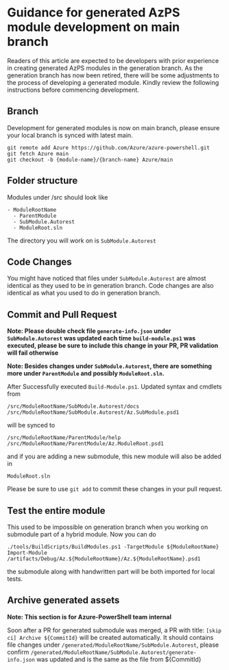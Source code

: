 # Guidance for generated AzPS module development on main branch
Readers of this article are expected to be developers with prior experience in creating generated AzPS modules in the generation branch. As the generation branch has now been retired, there will be some adjustments to the process of developing a generated module. Kindly review the following instructions before commencing development. 

## Branch
Development for generated modules is now on main branch, please ensure your local branch is synced with latest main.
```
git remote add Azure https://github.com/Azure/azure-powershell.git
git fetch Azure main
git checkout -b {module-name}/{branch-name} Azure/main
```

## Folder structure
Modules under /src should look like
````
- ModuleRootName
  - ParentModule
  - SubModule.Autorest
  - ModuleRoot.sln
````
The directory you will work on is `SubModule.Autorest`

## Code Changes
You might have noticed that files under `SubModule.Autorest` are almost identical as they used to be in generation branch. Code changes are also identical as what you used to do in generation branch.

## Commit and Pull Request
**Note: Please double check file `generate-info.json` under `SubModule.Autorest` was updated each time `build-module.ps1` was executed, please be sure to include this change in your PR, PR validation will fail otherwise**

**Note: Besides changes under `SubModule.Autorest`, there are something more under `ParentModule` and possibly `ModuleRoot.sln`.**

 After Successfully executed `Build-Module.ps1`. Updated syntax and cmdlets from
```
/src/ModuleRootName/SubModule.Autorest/docs
/src/ModuleRootName/SubModule.Autorest/Az.SubModule.psd1
```
will be synced to 
```
/src/ModuleRootName/ParentModule/help
/src/ModuleRootName/ParentModule/Az.ModuleRoot.psd1
```
and if you are adding a new submodule, this new module will also be added in
```
ModuleRoot.sln
```
Please be sure to use `git add` to commit these changes in your pull request.

## Test the entire module
This used to be impossible on generation branch when you working on submodule part of a hybrid module. Now you can do
```
./tools/BuildScripts/BuildModules.ps1 -TargetModule ${ModuleRootName}
Import-Module /artifacts/Debug/Az.${ModuleRootName}/Az.${ModuleRootName}.psd1
```
the submodule along with handwritten part will be both imported for local tests.

## Archive generated assets
**Note: This section is for Azure-PowerShell team internal**

Soon after a PR for generated submodule was merged, a PR with title: `[skip ci] Archive ${CommitId}` will be created automatically. It should contains file changes under `/generated/ModuleRootName/SubModule.Autorest`, please confirm `/generated/ModuleRootName/SubModule.Autorest/generate-info.json` was updated and is the same as the file from ${CommitId}